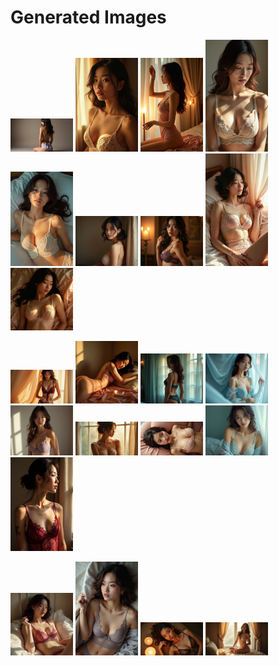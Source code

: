 # Generated Images



<img src="2025_07_11_01.webp" width="100"/> <img src="2025_07_11_02.webp" width="100"/> <img src="2025_07_11_03.webp" width="100"/> <img src="2025_07_11_04.webp" width="100"/> <img src="2025_07_11_05.webp" width="100"/> <img src="2025_07_11_06.webp" width="100"/> <img src="2025_07_11_07.webp" width="100"/> <img src="2025_07_11_08.webp" width="100"/> <img src="2025_07_11_09.webp" width="100"/>

<img src="2025_07_11_10.webp" width="100"/> <img src="2025_07_11_11.webp" width="100"/> <img src="2025_07_11_12.webp" width="100"/> <img src="2025_07_11_13.webp" width="100"/> <img src="2025_07_11_14.webp" width="100"/> <img src="2025_07_11_15.webp" width="100"/> <img src="2025_07_11_16.webp" width="100"/> <img src="2025_07_11_17.webp" width="100"/> <img src="2025_07_11_18.webp" width="100"/>

<img src="2025_07_11_19.webp" width="100"/> <img src="2025_07_11_20.webp" width="100"/> <img src="2025_07_11_21.webp" width="100"/> <img src="2025_07_11_22.webp" width="100"/>